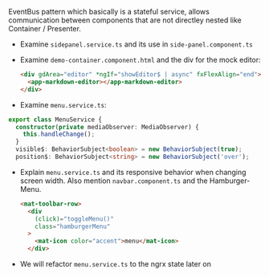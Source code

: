 EventBus pattern which basically is a stateful service, allows communication between components that are not directley nested like Container / Presenter.

- Examine `sidepanel.service.ts` and its use in `side-panel.component.ts`

- Examine `demo-container.component.html` and the div for the mock editor:

  ```html
  <div gdArea="editor" *ngIf="showEditor$ | async" fxFlexAlign="end">
    <app-markdown-editor></app-markdown-editor>
  </div>
  ```
- Examine `menu.service.ts`:

```typescript
export class MenuService {
  constructor(private mediaObserver: MediaObserver) {
    this.handleChange();
  }
  visible$: BehaviorSubject<boolean> = new BehaviorSubject(true);
  position$: BehaviorSubject<string> = new BehaviorSubject('over');
```

- Explain `menu.service.ts` and its responsive behavior when changing screen width. Also mention `navbar.component.ts` and the Hamburger-Menu.

  ```html
  <mat-toolbar-row>
    <div
      (click)="toggleMenu()"
      class="hamburgerMenu"
    >
      <mat-icon color="accent">menu</mat-icon>
    </div>
  ```

- We will refactor `menu.service.ts` to the ngrx state later on

